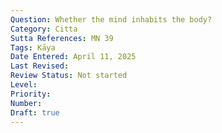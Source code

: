 ```yaml
---
Question: Whether the mind inhabits the body?
Category: Citta
Sutta References: MN 39
Tags: Kāya
Date Entered: April 11, 2025
Last Revised:
Review Status: Not started
Level: 
Priority: 
Number: 
Draft: true
---
```

